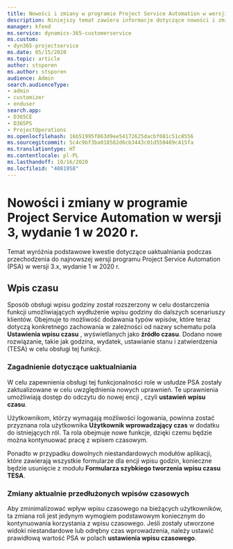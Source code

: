 ```yaml
---
title: Nowości i zmiany w programie Project Service Automation w wersji 3.x, wydanie 1 w 2020 r.
description: Niniejszy temat zawiera informacje dotyczące nowości i zmian w programie Project Service Automation w wersji 3, wydanie 1 z 2020 r.
manager: kfend
ms.service: dynamics-365-customerservice
ms.custom:
- dyn365-projectservice
ms.date: 05/15/2020
ms.topic: article
author: stsporen
ms.author: stsporen
audience: Admin
search.audienceType:
- admin
- customizer
- enduser
search.app:
- D365CE
- D365PS
- ProjectOperations
ms.openlocfilehash: 16b51995f863d9ee54172625dacbf081c51c8556
ms.sourcegitcommit: 5c4c9bf3ba018562d6cb3443c01d550489c415fa
ms.translationtype: HT
ms.contentlocale: pl-PL
ms.lasthandoff: 10/16/2020
ms.locfileid: "4081958"
---
```

# <a name="whats-new-or-changed-in-project-service-automation-version-3-wave-1-2020"></a>Nowości i zmiany w programie Project Service Automation w wersji 3, wydanie 1 w 2020 r.
Temat wyróżnia podstawowe kwestie dotyczące uaktualniania podczas przechodzenia do najnowszej wersji programu Project Service Automation (PSA) w wersji 3.x, wydanie 1 w 2020 r.

## <a name="time-entry"></a>Wpis czasu
Sposób obsługi wpisu godziny został rozszerzony w celu dostarczenia funkcji umożliwiających wydłużenie wpisu godziny do dalszych scenariuszy klientów. Obejmuje to możliwość dodawania typów wpisów, które teraz dotyczą konkretnego zachowania w zależności od nazwy schematu pola **Ustawienia wpisu czasu** , wyświetlanych jako **źródło czasu**. Dodano nowe rozwiązanie, takie jak godzina, wydatek, ustawianie stanu i zatwierdzenia (TESA) w celu obsługi tej funkcji.

### <a name="upgrade-consideration"></a>Zagadnienie dotyczące uaktualniania
W celu zapewnienia obsługi tej funkcjonalności role w usłudze PSA zostały zaktualizowane w celu uwzględnienia nowych uprawnień. Te uprawnienia umożliwiają dostęp do odczytu do nowej encji , czyli **ustawień wpisu czasu**.

Użytkownikom, którzy wymagają możliwości logowania, powinna zostać przyznana rola użytkownika **Użytkownik wprowadzający czas** w dodatku do istniejących ról. Ta rola obejmuje nowe funkcje, dzięki czemu będzie można kontynuować pracę z wpisem czasowym.

Ponadto w przypadku dowolnych niestandardowych modułów aplikacji, które zawierają wszystkie formularze dla encji wpisu godzin, konieczne będzie usunięcie z modułu **Formularza szybkiego tworzenia wpisu czasu TESA**.

### <a name="currently-extended-time-entry-changes"></a>Zmiany aktualnie przedłużonych wpisów czasowych
Aby zminimalizować wpływ wpisu czasowego na bieżących użytkowników, ta zmiana roli jest jedynym wymogiem podstawowym koniecznym do kontynuowania korzystania z wpisu czasowego. Jeśli zostały utworzone widoki niestandardowe lub odrębny czas wprowadzenia, należy ustawić prawidłową wartość PSA w polach **ustawienia wpisu czasowego**.
